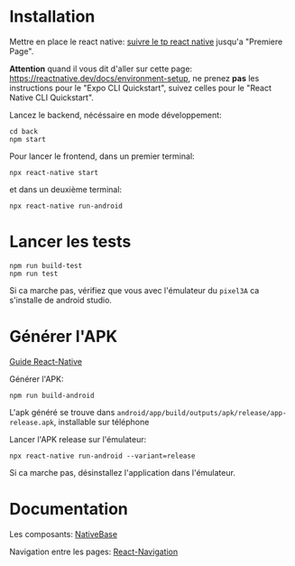 # Installation

Mettre en place le react native: [suivre le tp react native](https://chamilo.grenoble-inp.fr/courses/ENSIMAG4MMCAWE6/document/tp/projet.html) jusqu'a "Premiere Page". 

**Attention** quand il vous dit d'aller sur cette page: https://reactnative.dev/docs/environment-setup, ne prenez **pas** les instructions pour le "Expo CLI Quickstart", suivez celles pour le "React Native CLI Quickstart".

Lancez le backend, nécéssaire en mode développement:
```
cd back
npm start
```

Pour lancer le frontend, dans un premier terminal:

```
npx react-native start
```

et dans un deuxième terminal:

```
npx react-native run-android
```

# Lancer les tests

```
npm run build-test
npm run test
```

Si ca marche pas, vérifiez que vous avec l'émulateur du `pixel3A` ca s'installe de android studio.

# Générer l'APK

[Guide React-Native](https://reactnative.dev/docs/signed-apk-android)

Générer l'APK:
```shell
npm run build-android
```

L'apk généré se trouve dans `android/app/build/outputs/apk/release/app-release.apk`, installable sur téléphone

Lancer l'APK release sur l'émulateur:
```
npx react-native run-android --variant=release
```

Si ca marche pas, désinstallez l'application dans l'émulateur. 

# Documentation

Les composants: [NativeBase](https://docs.nativebase.io/?utm_source=HomePage&utm_medium=header&utm_campaign=NativeBase_3)

Navigation entre les pages: [React-Navigation](https://reactnavigation.org/docs/getting-started)
